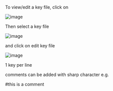 To view/edit a key file, click on 

![image](https://user-images.githubusercontent.com/3501675/73280829-5e1a6a00-41ef-11ea-8abf-16e0a3e1d971.png)

Then select a key file

![image](https://user-images.githubusercontent.com/3501675/73280904-7be7cf00-41ef-11ea-8001-4ca4f2bde1be.png)

and click on edit key file

![image](https://user-images.githubusercontent.com/3501675/73280953-8e620880-41ef-11ea-9784-c687932a3b8c.png)

1 key per line

comments can be added with sharp character e.g.

#this is a comment